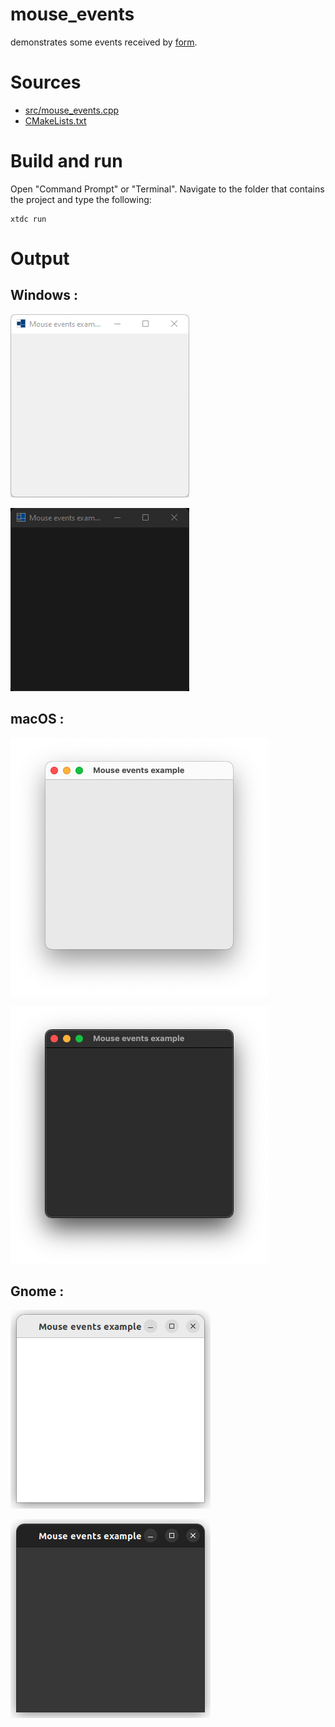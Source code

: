 # mouse_events

demonstrates some events received by [form](https://gammasoft71.github.io/xtd/reference_guides/latest/classxtd_1_1forms_1_1form.html).

# Sources

* [src/mouse_events.cpp](src/mouse_events.cpp)
* [CMakeLists.txt](CMakeLists.txt)

# Build and run

Open "Command Prompt" or "Terminal". Navigate to the folder that contains the project and type the following:

```shell
xtdc run
```

# Output

## Windows :

![Screenshot](../../../../docs/pictures/examples/mouse_events_w.png)

![Screenshot](../../../../docs/pictures/examples/mouse_events_wd.png)

## macOS :

![Screenshot](../../../../docs/pictures/examples/mouse_events_m.png)

![Screenshot](../../../../docs/pictures/examples/mouse_events_md.png)

## Gnome :

![Screenshot](../../../../docs/pictures/examples/mouse_events_g.png)

![Screenshot](../../../../docs/pictures/examples/mouse_events_gd.png)
